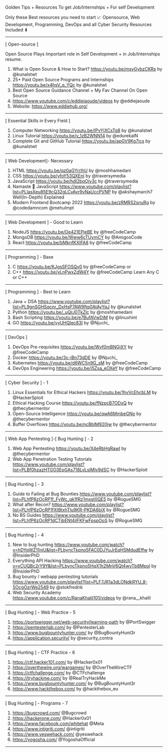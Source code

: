 Golden Tips + Resources To get Job/Internships + For self Development 

Only these Best resources you need to start 📈
Opensource, Web Development, Programming, DevOps and all Cyber Security Resources Included ⬇

---
[ Open-source ]

Open Source Plays Important role in Self Development + in Job/Internships resume.
1. What is Open Source & How to Start?
https://youtu.be/msyGybzCKRs by @kunalstwt 
2. 25+ Paid Open Source Programs and Internships
https://youtu.be/x4hsV_q_YQc by @kunalstwt 
3. Best Open Source Guidance Channel + My Fav Channel On Open Source 
4. https://www.youtube.com/c/eddiejaoude/videos by @eddiejaoude 
5. Website: https://www.eddiehub.org/

---
[ Essential Skills in Every Field ]
1. Computer Networking https://youtu.be/IPvYjXCsTg8 by @kunalstwt 
2. Linux Tutorial https://youtu.be/v_1zB2WNN14 by @edurekaIN 
3. Complete Git and GitHub Tutorial https://youtu.be/apGV9Kg7ics by @kunalstwt 
--------------------

[ Web Development]- Necessary 
1. HTML https://youtu.be/qz0aGYrrlhU by @moshhamedani 
2. CSS https://youtu.be/yfoY53QXEnI by @traversymedia 
3. JavaScript https://youtu.be/hdI2bqOjy3c by @traversymedia 
4. Namaste 🙏 JavaScript https://www.youtube.com/playlist?list=PLlasXeu85E9cQ32gLCvAvr9vNaUccPVNP by @akshaymarch7 
Well(In-Depth) Explained 
5. Modern Frontend Bootcamp 2022 https://youtu.be/zRMRS2snuRg by @codedamncom @mehulmpt 
--------------------
[ Web Development ] - Good to Learn
1. NodeJS https://youtu.be/Oe421EPjeBE by @freeCodeCamp 
2. MongoDB https://youtu.be/Www6cTUymCY by @AmigosCode 
3. React https://youtu.be/bMknfKXIFA8 by @freeCodeCamp 
--------------------
[ Programming ] - Base
1. C https://youtu.be/KJgsSFOSQv0 by @freeCodeCamp 
	or
2. C++ https://youtu.be/vLnPwxZdW4Y by @freeCodeCamp 
Learn Any C or C++ 

------
[ Programming ] - Best to Learn
1. Java + DSA https://www.youtube.com/playlist?list=PL9gnSGHSqcnr_DxHsP7AW9ftq0AtAyYqJ by @kunalstwt 
2. Python https://youtu.be/_uQrJ0TkZlc by @moshhamedani 
3. Bash Scripting https://youtu.be/e7BufAVwDiM by @linuxhint
4. GO https://youtu.be/yyUHQIec83I by @Njuchi_ 
--------------------
[ DevOps ]
1. DevOps Pre-requisites https://youtu.be/Wvf0mBNGjXY by @freeCodeCamp 
2. Docker https://youtu.be/3c-iBn73dDE by @Njuchi_ 
3. Kubernetes https://youtu.be/d6WC5n9G_sM by @freeCodeCamp 
4. DevOps Engineering https://youtu.be/j5Zsa_eOXeY by @freeCodeCamp  

--------------------
[ Cyber Security ]  - 1
1. Linux Essentials for Ethical Hackers https://youtu.be/1hvVcEhcbLM by @HackerSploit 
2. Ethical Hacking Course https://youtu.be/fNzpcB7ODxQ by @thecybermentor 
3. Open-Source Intelligence https://youtu.be/qwA6MmbeGNo by @thecybermentor 
4. Buffer Overflows https://youtu.be/ncBblM920jw by @thecybermentor 
--------------------
[ Web App Pentesting ]-[ Bug Hunting ] - 2
1. Web App Pentesting https://youtu.be/X4eRbHgRawI by @thecybermentor 
3. Web App Penetration Testing Tutorials https://www.youtube.com/playlist?list=PLBf0hzazHTGO3EpGAs718LvLsiMIv9dSC by @HackerSploit 

---
[ Bug Hunting ] - 3
1. Guide to Failing at Bug Bounties
https://www.youtube.com/playlist?list=PLhfP6zOcRP1f_FyWc_gk1fRz1mxst0QE5 by @RogueSMG 
2. What after Recon?
https://www.youtube.com/playlist?list=PLhfP6zOcRP1fXtBtxhTlu9KR-PKDA6biX by @RogueSMG 
3. No BS Guides 
https://www.youtube.com/playlist?list=PLhfP6zOcRP1dCTjbENt4ilFKFwFpspOoS  by @RogueSMG 

--------------------
[ Bug Hunting ] - 4
1. New to bug hunting https://www.youtube.com/watch?v=hDYqWZ11njU&list=PLbyncTkpno5FAC0DJYuJrEqHSMdudEffw by @InsiderPhD 
2. Everything API Hacking https://www.youtube.com/watch?v=yCUQBc2rY9Y&list=PLbyncTkpno5HqX1h2MnV6Qt4wvTb8Mpol by @InsiderPhD 
3. Bug bounty / webapp pentesting tutorials
https://www.youtube.com/playlist?list=PLF7JR1a3dLONdkRYU_8-5OcgOzrWe2549 by @stokfredrik 
4. Web Security Academy https://www.youtube.com/c/RanaKhalil101/videos by @rana__khalil 

---
[ Bug Hunting ] - Web Practice - 5
1. https://portswigger.net/web-security/learning-path by @PortSwigger 
2. https://pentesterlab.com/ by @PentesterLab 
3. https://www.bugbountyhunter.com/ by @BugBountyHunt3r 
4. https://application.security/ by @security_contra 

---
[ Bug Hunting ] - CTF Practice - 6
1. https://ctf.hacker101.com/ by @Hacker0x01 
2. https://overthewire.org/wargames/ by @OverTheWireCTF  
3. https://ctfchallenge.com/ by @CTFchallenge 
4. https://tryhackme.com/ by @RealTryHackMe 
5. https://www.bugbountyhunter.com/ by @BugBountyHunt3r 
6. https://www.hackthebox.com/ by @hackthebox_eu 

--------------------
[ Bug Hunting ] - Programs - 7
1. https://bugcrowd.com/ @Bugcrowd 
2. https://hackerone.com/ @Hacker0x01 
3. https://www.facebook.com/whitehat @Meta 
4. https://www.intigriti.com/ @intigriti 
5. https://www.yeswehack.com/ @yeswehack 
6. https://yogosha.com/ @YogoshaOfficial 
--------------
